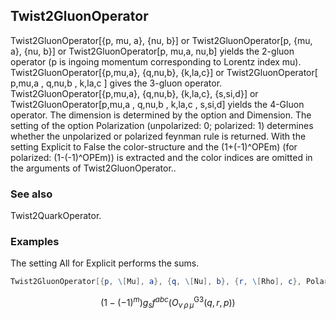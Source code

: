 ##  Twist2GluonOperator 

Twist2GluonOperator[{p, mu, a}, {nu, b}] or Twist2GluonOperator[p, {mu, a}, {nu, b}] or Twist2GluonOperator[p, mu,a, nu,b] yields the 2-gluon operator (p is ingoing momentum corresponding to Lorentz index mu). Twist2GluonOperator[{p,mu,a}, {q,nu,b}, {k,la,c}] or Twist2GluonOperator[ p,mu,a , q,nu,b , k,la,c ] gives the 3-gluon operator. Twist2GluonOperator[{p,mu,a}, {q,nu,b}, {k,la,c}, {s,si,d}] or Twist2GluonOperator[p,mu,a , q,nu,b , k,la,c , s,si,d] yields the 4-Gluon operator. The dimension is determined by the option and Dimension. The setting of the option Polarization (unpolarized: 0; polarized: 1) determines whether the unpolarized or polarized feynman rule is returned. With the setting Explicit to False the color-structure and the (1+(-1)^OPEm) (for polarized: (1-(-1)^OPEm)) is extracted and the color indices are omitted in the arguments of Twist2GluonOperator..

###  See also 

Twist2QuarkOperator.

###  Examples 

The setting All for Explicit performs the sums.

```mathematica
Twist2GluonOperator[{p, \[Mu], a}, {q, \[Nu], b}, {r, \[Rho], c}, Polarization -> 1, Explicit -> All]
```

$$\left(1-(-1)^m\right) g_s f^{abc} \left(O_{\nu \, \rho \, \mu }^{\text{G3}}(q,r,p)\right)$$